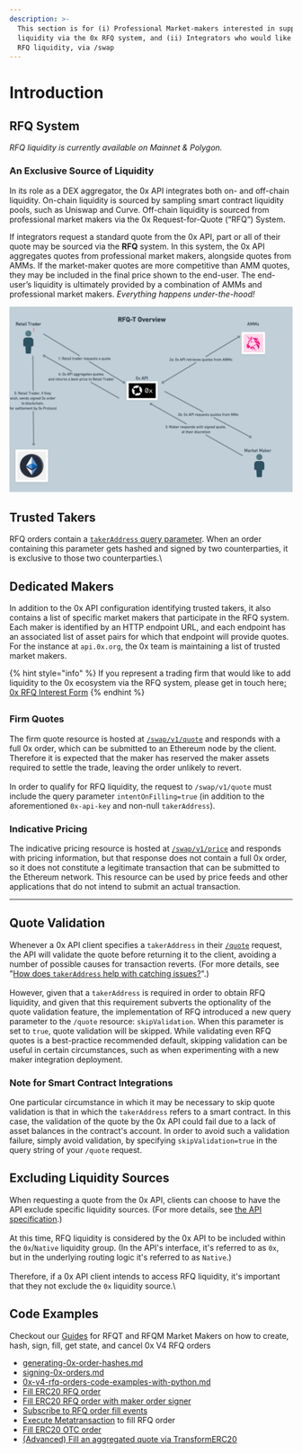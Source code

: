 ```yaml
---
description: >-
  This section is for (i) Professional Market-makers interested in supplying
  liquidity via the 0x RFQ system, and (ii) Integrators who would like to access
  RFQ liquidity, via /swap
---
```


# Introduction

## RFQ System

_RFQ liquidity is currently available on Mainnet & Polygon._

### An Exclusive Source of Liquidity

In its role as a DEX aggregator, the 0x API integrates both on- and off-chain liquidity. On-chain liquidity is sourced by sampling smart contract liquidity pools, such as Uniswap and Curve. Off-chain liquidity is sourced from professional market makers via the 0x Request-for-Quote (“RFQ”) System.

If integrators request a standard quote from the 0x API, part or all of their quote may be sourced via the **RFQ** system.  In this system, the 0x API aggregates quotes from professional market makers, alongside quotes from AMMs. If the market-maker quotes are more competitive than AMM quotes, they may be included in the final price shown to the end-user. The end-user’s liquidity is ultimately provided by a combination of AMMs and professional market makers. _Everything happens under-the-hood!_

![](<../../.gitbook/assets/Screen Shot 2022-01-14 at 10.22.40 AM (1).png>)

## Trusted Takers

RFQ orders contain a [`takerAddress` query parameter](../../developer-resources/faqs-and-troubleshooting.md#how-does-takeraddress-help-with-catching-issues). When an order containing this parameter gets hashed and signed by two counterparties, it is exclusive to those two counterparties.\


## Dedicated Makers

In addition to the 0x API configuration identifying trusted takers, it also contains a list of specific market makers that participate in the RFQ system. Each maker is identified by an HTTP endpoint URL, and each endpoint has an associated list of asset pairs for which that endpoint will provide quotes. For the instance at `api.0x.org`, the 0x team is maintaining a list of trusted market makers.

{% hint style="info" %}
If you represent a trading firm that would like to add liquidity to the 0x ecosystem via the RFQ system, please get in touch here[: 0x RFQ Interest Form](https://docs.google.com/forms/d/e/1FAIpQLSen019JsWFZHluSgqSaPE\_WFVc4YBtNS4EKB8ondJJ40Eh8jw/viewform?usp=sf\_link)
{% endhint %}

##

### **Firm Quotes**

The firm quote resource is hosted at [`/swap/v1/quote`](../../0x-swap-api/api-references/get-swap-v1-quote.md) and responds with a full 0x order, which can be submitted to an Ethereum node by the client. Therefore it is expected that the maker has reserved the maker assets required to settle the trade, leaving the order unlikely to revert.\
\
In order to qualify for RFQ liquidity, the request to `/swap/v1/quote` must include the query parameter `intentOnFilling=true` (in addition to the aforementioned `0x-api-key` and non-null `takerAddress`).

### **Indicative Pricing**

The indicative pricing resource is hosted at [`/swap/v1/price`](../../0x-swap-api/api-references/get-swap-v1-price.md) and responds with pricing information, but that response does not contain a full 0x order, so it does not constitute a legitimate transaction that can be submitted to the Ethereum network.  This resource can be used by price feeds and other applications that do not intend to submit an actual transaction.

****

## Quote Validation

Whenever a 0x API client specifies a `takerAddress` in their [`/quote`](../../0x-swap-api/api-references/get-swap-v1-quote.md) request, the API will validate the quote before returning it to the client, avoiding a number of possible causes for transaction reverts. (For more details, see "[How does `takerAddress` help with catching issues?](../../developer-resources/faqs-and-troubleshooting.md#how-does-takeraddress-help-with-catching-issues)".)\
\
However, given that a `takerAddress` is required in order to obtain RFQ liquidity, and given that this requirement subverts the optionality of the quote validation feature, the implementation of RFQ introduced a new query parameter to the `/quote` resource: `skipValidation`. When this parameter is set to `true`, quote validation will be skipped. While validating even RFQ quotes is a best-practice recommended default, skipping validation can be useful in certain circumstances, such as when experimenting with a new maker integration deployment.

### Note for Smart Contract Integrations

One particular circumstance in which it may be necessary to skip quote validation is that in which the `takerAddress` refers to a smart contract. In this case, the validation of the quote by the 0x API could fail due to a lack of asset balances in the contract's account. In order to avoid such a validation failure, simply avoid validation, by specifying `skipValidation=true` in the query string of your `/quote` request.

## Excluding Liquidity Sources

When requesting a quote from the 0x API, clients can choose to have the API exclude specific liquidity sources. (For more details, see [the API specification](../../0x-swap-api/api-references/get-swap-v1-quote.md#excluding-liquidity-sources).)\
\
At this time, RFQ liquidity is considered by the 0x API to be included within the `0x`/`Native` liquidity group. (In the API's interface, it's referred to as `0x`, but in the underlying routing logic it's referred to as `Native`.)\
\
Therefore, if a 0x API client intends to access RFQ liquidity, it's important that they not exclude the `0x` liquidity source.\


## Code Examples

Checkout our [Guides](../guides/) for RFQT and RFQM Market Makers on how to create, hash, sign, fill, get state, and cancel 0x V4 RFQ orders

* [generating-0x-order-hashes.md](../guides/generating-0x-order-hashes.md "mention")
* [signing-0x-orders.md](../guides/signing-0x-orders.md "mention")
* [0x-v4-rfq-orders-code-examples-with-python.md](../guides/0x-v4-rfq-orders-code-examples-with-python.md "mention")
* [Fill ERC20 RFQ order](https://github.com/0xProject/0x-starter-project/blob/master/src/scenarios/fill\_erc20\_rfq\_order.ts)
* [Fill ERC20 RFQ order with maker order signer](https://github.com/0xProject/0x-starter-project/blob/master/src/scenarios/fill\_erc20\_rfq\_order\_with\_maker\_order\_signer.ts)
* [Subscribe to RFQ order fill events](https://github.com/0xProject/0x-starter-project/blob/master/src/scenarios/fill\_erc20\_limit\_order.ts)
* [Execute Metatransaction](https://github.com/0xProject/0x-starter-project/blob/master/src/scenarios/execute\_metatransaction\_fill\_rfq\_order.ts) to fill RFQ order&#x20;
* [Fill ERC20 OTC order](https://github.com/0xProject/0x-starter-project/blob/master/src/scenarios/fill\_erc20\_otc\_order.ts)
* [(Advanced) Fill an aggregated quote via TransformERC20](https://github.com/0xProject/0x-starter-project/blob/master/src/scenarios/transform\_erc20.ts)
